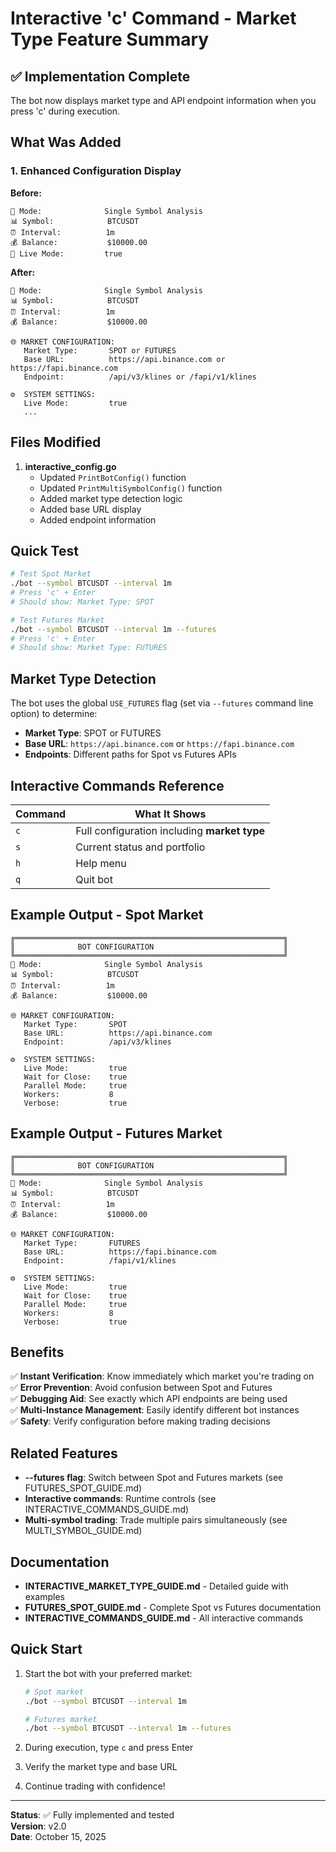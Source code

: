 # Interactive 'c' Command - Market Type Feature Summary

## ✅ Implementation Complete

The bot now displays market type and API endpoint information when you press 'c' during execution.

## What Was Added

### 1. Enhanced Configuration Display

**Before:**
```
🤖 Mode:              Single Symbol Analysis
📊 Symbol:            BTCUSDT
⏰ Interval:          1m
💰 Balance:           $10000.00
🔴 Live Mode:         true
```

**After:**
```
🤖 Mode:              Single Symbol Analysis
📊 Symbol:            BTCUSDT
⏰ Interval:          1m
💰 Balance:           $10000.00

🌐 MARKET CONFIGURATION:
   Market Type:       SPOT or FUTURES
   Base URL:          https://api.binance.com or https://fapi.binance.com
   Endpoint:          /api/v3/klines or /fapi/v1/klines

⚙️  SYSTEM SETTINGS:
   Live Mode:         true
   ...
```

## Files Modified

1. **interactive_config.go**
   - Updated `PrintBotConfig()` function
   - Updated `PrintMultiSymbolConfig()` function
   - Added market type detection logic
   - Added base URL display
   - Added endpoint information

## Quick Test

```bash
# Test Spot Market
./bot --symbol BTCUSDT --interval 1m
# Press 'c' + Enter
# Should show: Market Type: SPOT

# Test Futures Market
./bot --symbol BTCUSDT --interval 1m --futures
# Press 'c' + Enter
# Should show: Market Type: FUTURES
```

## Market Type Detection

The bot uses the global `USE_FUTURES` flag (set via `--futures` command line option) to determine:

- **Market Type**: SPOT or FUTURES
- **Base URL**: `https://api.binance.com` or `https://fapi.binance.com`
- **Endpoints**: Different paths for Spot vs Futures APIs

## Interactive Commands Reference

| Command | What It Shows |
|---------|---------------|
| `c` | Full configuration including **market type** |
| `s` | Current status and portfolio |
| `h` | Help menu |
| `q` | Quit bot |

## Example Output - Spot Market

```
╔════════════════════════════════════════════════════════════╗
║              BOT CONFIGURATION                             ║
╚════════════════════════════════════════════════════════════╝
🤖 Mode:              Single Symbol Analysis
📊 Symbol:            BTCUSDT
⏰ Interval:          1m
💰 Balance:           $10000.00

🌐 MARKET CONFIGURATION:
   Market Type:       SPOT
   Base URL:          https://api.binance.com
   Endpoint:          /api/v3/klines

⚙️  SYSTEM SETTINGS:
   Live Mode:         true
   Wait for Close:    true
   Parallel Mode:     true
   Workers:           8
   Verbose:           true
```

## Example Output - Futures Market

```
╔════════════════════════════════════════════════════════════╗
║              BOT CONFIGURATION                             ║
╚════════════════════════════════════════════════════════════╝
🤖 Mode:              Single Symbol Analysis
📊 Symbol:            BTCUSDT
⏰ Interval:          1m
💰 Balance:           $10000.00

🌐 MARKET CONFIGURATION:
   Market Type:       FUTURES
   Base URL:          https://fapi.binance.com
   Endpoint:          /fapi/v1/klines

⚙️  SYSTEM SETTINGS:
   Live Mode:         true
   Wait for Close:    true
   Parallel Mode:     true
   Workers:           8
   Verbose:           true
```

## Benefits

✅ **Instant Verification**: Know immediately which market you're trading on  
✅ **Error Prevention**: Avoid confusion between Spot and Futures  
✅ **Debugging Aid**: See exactly which API endpoints are being used  
✅ **Multi-Instance Management**: Easily identify different bot instances  
✅ **Safety**: Verify configuration before making trading decisions  

## Related Features

- **--futures flag**: Switch between Spot and Futures markets (see FUTURES_SPOT_GUIDE.md)
- **Interactive commands**: Runtime controls (see INTERACTIVE_COMMANDS_GUIDE.md)
- **Multi-symbol trading**: Trade multiple pairs simultaneously (see MULTI_SYMBOL_GUIDE.md)

## Documentation

- **INTERACTIVE_MARKET_TYPE_GUIDE.md** - Detailed guide with examples
- **FUTURES_SPOT_GUIDE.md** - Complete Spot vs Futures documentation
- **INTERACTIVE_COMMANDS_GUIDE.md** - All interactive commands

## Quick Start

1. Start the bot with your preferred market:
   ```bash
   # Spot market
   ./bot --symbol BTCUSDT --interval 1m
   
   # Futures market
   ./bot --symbol BTCUSDT --interval 1m --futures
   ```

2. During execution, type `c` and press Enter

3. Verify the market type and base URL

4. Continue trading with confidence!

---

**Status**: ✅ Fully implemented and tested  
**Version**: v2.0  
**Date**: October 15, 2025
